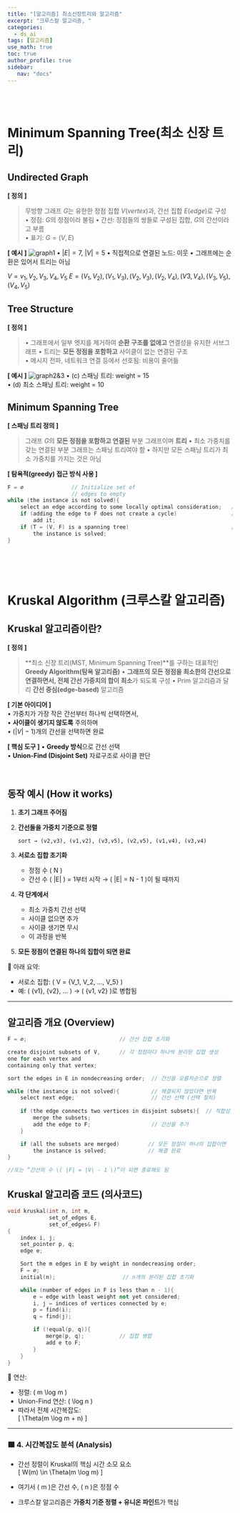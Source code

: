 ```yaml
---
title: "[알고리즘] 최소신장트리와 알고리즘"
excerpt: "크루스칼 알고리즘, "
categories:
  - ds_ai
tags: [알고리즘]
use_math: true
toc: true
author_profile: true 
sidebar:
   nav: "docs"
---
```



<br>
<br>


# Minimum Spanning Tree(최소 신장 트리)
## Undirected Graph
**[ 정의 ]**
> 무방향 그래프 $G$는 유한한 정점 집합 $V(vertex)$과, 간선 집합 $E(edge)$로 구성<br>
• 정점: $G$의 정점이라 불림
• 간선: 정점들의 쌍들로 구성된 집합, $G$의 간선이라고 부름<br> 
• 표기: $G = (V, E)$

**[ 예시 ]**
![graph1](https://raw.githubusercontent.com/GangJiyeon/blog_img/refs/heads/main/posting/al/graph_1.png)
• $|E| = 7$, $|V| = 5$
• 직접적으로 연결된 노드: 이웃
• 그래프에는 순환은 있어서 트리는 아님

$V = {v_1, V_2, V_3, V_4, V_5}$
$E = {(V_1, V_2), (V_1, V_3), (V_2, V_3), (V_2, V_4), (V3, V_4), (V_3, V_5), (V_4, V_5)}$


## Tree Structure
**[ 정의 ]**
> • 그래프에서 일부 엣지를 제거하여 **순환 구조를 없애고** 연결성을 유지한 서브그래프
> • 트리는 **모든 정점을 포함하고** 사이클이 없는 연결된 구조  
> • 메시지 전파, 네트워크 연결 등에서 선호됨: 비용이 줄어듦

**[ 예시 ]**
![graph2&3](https://raw.githubusercontent.com/GangJiyeon/blog_img/refs/heads/main/posting/al/graph_2&3.png)
• (c) 스패닝 트리: weight = 15  
• (d) 최소 스패닝 트리: weight = 10


## Minimum Spanning Tree
**[ 스패닝 트리 정의 ]**
> 그래프 $G$의 **모든 정점을 포함하고 연결된** 부분 그래프이며 **트리**
> • 최소 가중치를 갖는 연결된 부분 그래프는 스패닝 트리여야 함
> • 하지만 모든 스패닝 트리가 최소 가중치를 가지는 것은 아님

**[ 탐욕적(greedy) 접근 방식 사용 ]**

```c
F = ∅               // Initialize set of
                    // edges to empty
while (the instance is not solved){
    select an edge according to some locally optimal consideration;   // selection procedure
    if (adding the edge to F does not create a cycle)                 // feasibility check
        add it;
    if (T = (V, F) is a spanning tree)                                // solution check
        the instance is solved;
}
```


<br>
<br>
<br>



# Kruskal Algorithm (크루스칼 알고리즘)
## Kruskal 알고리즘이란?
**[ 정의 ]**
> **최소 신장 트리(MST, Minimum Spanning Tree)**를 구하는 대표적인 **Greedy Algorithm(탐욕 알고리즘)**
> • **그래프의 모든 정점을 최소한의 간선으로 연결하면서, 전체 간선 가중치의 합이 최소**가 되도록 구성
> • Prim 알고리즘과 달리 **간선 중심(edge-based)** 알고리즘

**[ 기본 아이디어 ]**  
• 가중치가 가장 작은 간선부터 하나씩 선택하면서,  
• **사이클이 생기지 않도록** 주의하며  
• $(|V| - 1)$개의 간선을 선택하면 완료

**[ 핵심 도구 ]**
• **Greedy 방식**으로 간선 선택  
• **Union-Find (Disjoint Set)** 자료구조로 사이클 판단

<br>

## 동작 예시 (How it works)

1. **초기 그래프 주어짐**

2. **간선들을 가중치 기준으로 정렬**  
   ```
   sort → (v2,v3), (v1,v2), (v3,v5), (v2,v5), (v1,v4), (v3,v4)
   ```

3. **서로소 집합 초기화**  
   - 정점 수 \( N \)
   - 간선 수 \( |E| \) = 1부터 시작 → \( |E| = N - 1 \)이 될 때까지

4. **각 단계에서**  
   - 최소 가중치 간선 선택  
   - 사이클 없으면 추가  
   - 사이클 생기면 무시  
   - 이 과정을 반복

5. **모든 정점이 연결된 하나의 집합이 되면 완료**

📌 아래 요약:
- 서로소 집합: \( V = \{V_1, V_2, ..., V_5\} \)  
- 예: \( \{v1\}, \{v2\}, ... \) → \( \{v1, v2\} \)로 병합됨

---



## 알고리즘 개요 (Overview)

```c
F = ∅;                             // 간선 집합 초기화

create disjoint subsets of V,      // 각 정점마다 하나씩 분리된 집합 생성
one for each vertex and 
containing only that vertex;

sort the edges in E in nondecreasing order;  // 간선을 오름차순으로 정렬

while (the instance is not solved){          // 해결되지 않았다면 반복
    select next edge;                        // 간선 선택 (선택 절차)
    
    if (the edge connects two vertices in disjoint subsets){  // 적합성 검사
        merge the subsets;
        add the edge to F;                   // 간선을 추가
    }

    if (all the subsets are merged)         // 모든 정점이 하나의 집합이면
        the instance is solved;             // 해결 완료
}

//또는 “간선의 수 \( |F| = |V| - 1 \)”이 되면 종료해도 됨
```


## Kruskal 알고리즘 코드 (의사코드)

```cpp
void kruskal(int n, int m,
             set_of_edges E,
             set_of_edges& F)
{
    index i, j;
    set_pointer p, q;
    edge e;

    Sort the m edges in E by weight in nondecreasing order;
    F = ∅;
    initial(n);                     // n개의 분리된 집합 초기화

    while (number of edges in F is less than n - 1){
        e = edge with least weight not yet considered;
        i, j = indices of vertices connected by e;
        p = find(i);
        q = find(j);

        if (!equal(p, q)){
            merge(p, q);           // 집합 병합
            add e to F;
        }
    }
}
```

🧠 연산:
- 정렬: \( m \log m \)  
- Union-Find 연산: \( \log n \)  
- 따라서 전체 시간복잡도:  
  \[
  \Theta(m \log m + n)
  \]

---

### 🟩 4. 시간복잡도 분석 (Analysis)

- 간선 정렬이 Kruskal의 핵심 시간 소모 요소  
  \[
  W(m) \in \Theta(m \log m)
  \]

- 여기서 \( m \)은 간선 수, \( n \)은 정점 수  
- 크루스칼 알고리즘은 **가중치 기준 정렬 + 유니온 파인드**가 핵심

